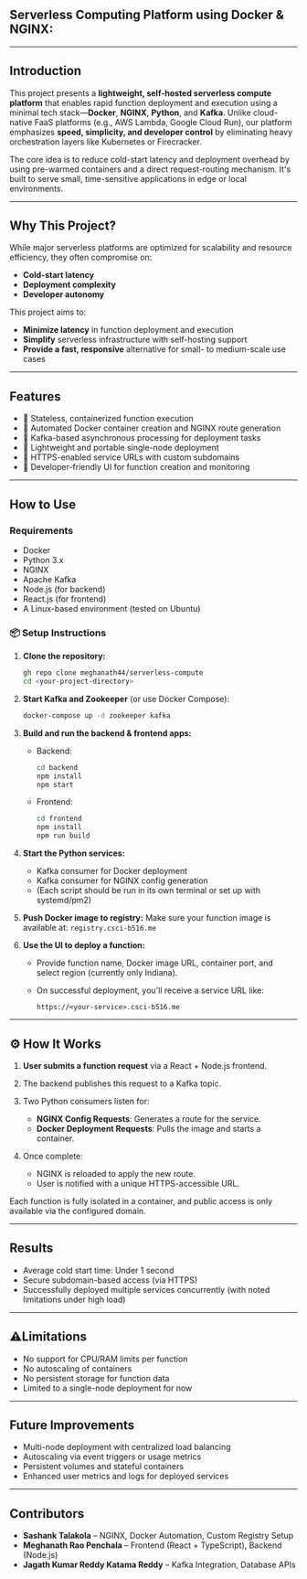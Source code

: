 ## Serverless Computing Platform using Docker & NGINX:

---
## Introduction

This project presents a **lightweight, self-hosted serverless compute platform** that enables rapid function deployment and execution using a minimal tech stack—**Docker**, **NGINX**, **Python**, and **Kafka**. Unlike cloud-native FaaS platforms (e.g., AWS Lambda, Google Cloud Run), our platform emphasizes **speed, simplicity, and developer control** by eliminating heavy orchestration layers like Kubernetes or Firecracker.

The core idea is to reduce cold-start latency and deployment overhead by using pre-warmed containers and a direct request-routing mechanism. It's built to serve small, time-sensitive applications in edge or local environments.

---

## Why This Project?

While major serverless platforms are optimized for scalability and resource efficiency, they often compromise on:

* **Cold-start latency**
* **Deployment complexity**
* **Developer autonomy**

This project aims to:

* **Minimize latency** in function deployment and execution
* **Simplify** serverless infrastructure with self-hosting support
* **Provide a fast, responsive** alternative for small- to medium-scale use cases

---

## Features

* 🔹 Stateless, containerized function execution
* 🔹 Automated Docker container creation and NGINX route generation
* 🔹 Kafka-based asynchronous processing for deployment tasks
* 🔹 Lightweight and portable single-node deployment
* 🔹 HTTPS-enabled service URLs with custom subdomains
* 🔹 Developer-friendly UI for function creation and monitoring

---

## How to Use

### Requirements

* Docker
* Python 3.x
* NGINX
* Apache Kafka
* Node.js (for backend)
* React.js (for frontend)
* A Linux-based environment (tested on Ubuntu)

### 📦 Setup Instructions

1. **Clone the repository:**

   ```bash
   gh repo clone meghanath44/serverless-compute
   cd <your-project-directory>
   ```

2. **Start Kafka and Zookeeper** (or use Docker Compose):

   ```bash
   docker-compose up -d zookeeper kafka
   ```

3. **Build and run the backend & frontend apps:**

   * Backend:

     ```bash
     cd backend
     npm install
     npm start
     ```
   * Frontend:

     ```bash
     cd frontend
     npm install
     npm run build
     ```

4. **Start the Python services:**

   * Kafka consumer for Docker deployment
   * Kafka consumer for NGINX config generation
   * (Each script should be run in its own terminal or set up with systemd/pm2)

5. **Push Docker image to registry:**
   Make sure your function image is available at:
   `registry.csci-b516.me`

6. **Use the UI to deploy a function:**

   * Provide function name, Docker image URL, container port, and select region (currently only Indiana).
   * On successful deployment, you'll receive a service URL like:

     ```
     https://<your-service>.csci-b516.me
     ```

---

## ⚙️ How It Works

1. **User submits a function request** via a React + Node.js frontend.
2. The backend publishes this request to a Kafka topic.
3. Two Python consumers listen for:

   * **NGINX Config Requests**: Generates a route for the service.
   * **Docker Deployment Requests**: Pulls the image and starts a container.
4. Once complete:

   * NGINX is reloaded to apply the new route.
   * User is notified with a unique HTTPS-accessible URL.

Each function is fully isolated in a container, and public access is only available via the configured domain.

---

## Results

* Average cold start time: Under 1 second
* Secure subdomain-based access (via HTTPS)
* Successfully deployed multiple services concurrently (with noted limitations under high load)

---

## ⚠Limitations

* No support for CPU/RAM limits per function
* No autoscaling of containers
* No persistent storage for function data
* Limited to a single-node deployment for now

---

## Future Improvements

* Multi-node deployment with centralized load balancing
* Autoscaling via event triggers or usage metrics
* Persistent volumes and stateful containers
* Enhanced user metrics and logs for deployed services

---

## Contributors

* **Sashank Talakola** – NGINX, Docker Automation, Custom Registry Setup
* **Meghanath Rao Penchala** – Frontend (React + TypeScript), Backend (Node.js)
* **Jagath Kumar Reddy Katama Reddy** – Kafka Integration, Database APIs


